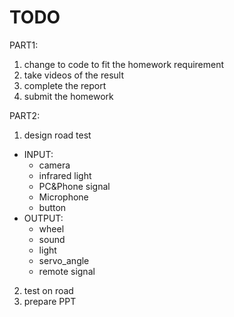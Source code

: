# TODO

PART1:

1. change to code to fit the homework requirement
2. take videos of the result
3. complete the report
4. submit the homework

PART2:

1. design road test

- INPUT:
  - camera
  - infrared light
  - PC&Phone signal
  - Microphone
  - button
- OUTPUT:
  - wheel
  - sound
  - light
  - servo_angle
  - remote signal

2. test on road
3. prepare PPT
